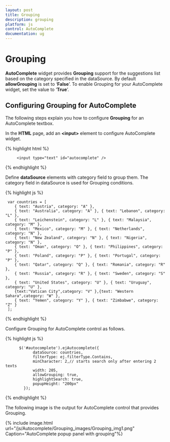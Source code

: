 ```yaml
---
layout: post
title: Grouping
description: grouping
platform: js
control: AutoComplete
documentation: ug
---
```


# Grouping

**AutoComplete** widget provides **Grouping** support for the suggestions list based on the category specified in the dataSource. By default **allowGrouping** is set to ‘**False**’. To enable Grouping for your AutoComplete widget, set the value to ‘**True**’.

## Configuring Grouping for AutoComplete

The following steps explain you how to configure **Grouping** for an AutoComplete textbox.

 In the **HTML** page, add an **&lt;input&gt;** element to configure AutoComplete widget.

{% highlight html %}

         <input type="text" id="autocomplete" />


{% endhighlight %}


 Define **dataSource** elements with category field to group them. The category field in dataSource is used for Grouping conditions.

{% highlight js %}

     var countries = [
        { text: "Austria", category: "A" },
        { text: "Australia", category: "A" }, { text: "Lebanon", category: "L" },
        { text: "Leichenstein", category: "L" }, { text: "Malaysia", category: "M" },
        { text: "Mexico", category: "M" }, { text: "Netherlands", category: "N" },
        { text: "New Zealand", category: "N" }, { text: "Nigeria", category: "N" },
        { text: "Oman", category: "O" }, { text: "Philippines", category: "P" },
        { text: "Poland", category: "P" }, { text: "Portugal", category: "P" },
        { text: "Qatar", category: "Q" }, { text: "Romania", category: "R" },
        { text: "Russia", category: "R" }, { text: "Sweden", category: "S" },
        { text: "United States", category: "U" }, { text: "Uruguay", category: "U" },
        {text:"Vatican City",category: "V" },{text: "Western Sahara",category: "W" },
        { text: "Yemen", category: "Y" }, { text: "Zimbabwe", category: "Z" }
     ];


{% endhighlight %}

 Configure Grouping for AutoComplete control as follows.

{% highlight js %}

          $('#autocomplete').ejAutocomplete({
                dataSource: countries,
                filterType: ej.filterType.Contains,
                minCharacter: 2,// starts search only after entering 2 texts
                width: 205,
                allowGrouping: true,
                highlightSearch: true,
                popupHeight: "200px"
            });

{% endhighlight %}


The following image is the output for AutoComplete control that provides Grouping.

{% include image.html url="/js/Autocomplete/Grouping_images/Grouping_img1.png" Caption="AutoComplete popup panel with grouping"%}

